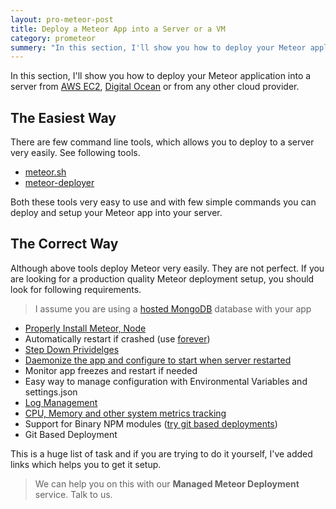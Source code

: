 ```yaml
---
layout: pro-meteor-post
title: Deploy a Meteor App into a Server or a VM
category: prometeor
summery: "In this section, I'll show you how to deploy your Meteor application into a server from AWS Ec2, Digital Ocean or from any other cloud provider."
---
```


In this section, I'll show you how to deploy your Meteor application into a server from [AWS EC2](http://aws.amazon.com/ec2/), [Digital Ocean](https://digitalocean.com/) or from any other cloud provider.

## The Easiest Way

There are few command line tools, which allows you to deploy to a server very easily. See following tools.

* [meteor.sh](https://github.com/netmute/meteor.sh)
* [meteor-deployer](https://github.com/xenolf/meteor-deploy)

Both these tools very easy to use and with few simple commands you can deploy and setup your Meteor app into your server.

## The Correct Way

Although above tools deploy Meteor very easily. They are not perfect. If you are looking for a production quality Meteor deployment setup, you should look for following requirements.

> I assume you are using a [hosted MongoDB](https://www.mongohq.com/home) database with your app

* [Properly Install Meteor, Node](http://julien-c.fr/2012/10/meteor-amazon-ec2/)
* Automatically restart if crashed (use [forever](https://github.com/nodejitsu/forever))
* [Step Down Prividelges](http://goo.gl/iKRAXK)
* [Daemonize the app and configure to start when server restarted](http://goo.gl/opBtmf)
* Monitor app freezes and restart if needed 
* Easy way to manage configuration with Environmental Variables and settings.json
* [Log Management](http://meteorhacks.com/logging-support-for-meteor.html)
* [CPU, Memory and other system metrics tracking](http://mmonit.com/monit/)
* Support for Binary NPM modules ([try git based deployments](http://meteorhacks.com/how-meteor-uses-node.html))
* Git Based Deployment 

This is a huge list of task and if you are trying to do it yourself, I've added links which helps you to get it setup.

> We can help you on this with our **Managed Meteor Deployment** service. Talk to us.